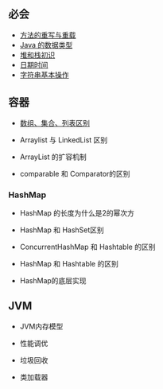 ## 必会

- [方法的重写与重载](基础/必会/方法的重写与重载)
- [Java 的数据类型](基础/必会/Java的数据类型)
- [堆和栈初识](基础/必会/堆和栈初识)
- [日期时间](基础/必会/日期时间)
- [字符串基本操作](基础/必会/字符串基本操作)



## 容器

- [数组、集合、列表区别](基础/容器/数组、集合、列表区别)

- Arraylist 与 LinkedList 区别

- ArrayList 的扩容机制

- comparable 和 Comparator的区别

### HashMap

- HashMap 的长度为什么是2的幂次方

- HashMap 和 HashSet区别

- ConcurrentHashMap 和 Hashtable 的区别

- HashMap 和 Hashtable 的区别

- HashMap的底层实现

## JVM

- JVM内存模型

- 性能调优

- 垃圾回收

-  类加载器

